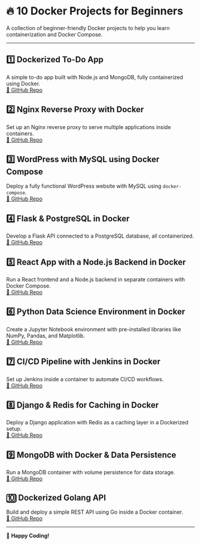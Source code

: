 # 🔥 10 Docker Projects for Beginners  

A collection of beginner-friendly Docker projects to help you learn containerization and Docker Compose.  

---

## 1️⃣ Dockerized To-Do App  
A simple to-do app built with Node.js and MongoDB, fully containerized using Docker.  
[🔗 GitHub Repo](https://github.com/pariharkamal9829/Docker-Projects/tree/main/Project1)

## 2️⃣ Nginx Reverse Proxy with Docker  
Set up an Nginx reverse proxy to serve multiple applications inside containers.  
[🔗 GitHub Repo](#)

## 3️⃣ WordPress with MySQL using Docker Compose  
Deploy a fully functional WordPress website with MySQL using `docker-compose`.  
[🔗 GitHub Repo](#)

## 4️⃣ Flask & PostgreSQL in Docker  
Develop a Flask API connected to a PostgreSQL database, all containerized.  
[🔗 GitHub Repo](#)

## 5️⃣ React App with a Node.js Backend in Docker  
Run a React frontend and a Node.js backend in separate containers with Docker Compose.  
[🔗 GitHub Repo](#)

## 6️⃣ Python Data Science Environment in Docker  
Create a Jupyter Notebook environment with pre-installed libraries like NumPy, Pandas, and Matplotlib.  
[🔗 GitHub Repo](#)

## 7️⃣ CI/CD Pipeline with Jenkins in Docker  
Set up Jenkins inside a container to automate CI/CD workflows.  
[🔗 GitHub Repo](#)

## 8️⃣ Django & Redis for Caching in Docker  
Deploy a Django application with Redis as a caching layer in a Dockerized setup.  
[🔗 GitHub Repo](#)

## 9️⃣ MongoDB with Docker & Data Persistence  
Run a MongoDB container with volume persistence for data storage.  
[🔗 GitHub Repo](#)

## 🔟 Dockerized Golang API  
Build and deploy a simple REST API using Go inside a Docker container.  
[🔗 GitHub Repo](#)

---

🚀 **Happy Coding!**  
